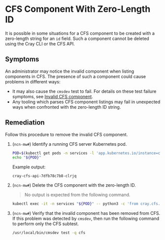 # CFS Component With Zero-Length ID

It is possible in some situations for a CFS component to be created with a zero-length string for an `id` field.
Such a component cannot be deleted using the Cray CLI or the CFS API.

## Symptoms

An administrator may notice the invalid component when listing components in CFS. The presence of such a component
could cause problems in different ways:

- It may also cause the `cmsdev` test to fail. For details on these test failure symptoms, see
  [Invalid CFS component](sms_health_check.md#invalid-cfs-component).
- Any tooling which parses CFS component listings may fail in unexpected ways when confronted with
  the zero-length ID string.

## Remediation

Follow this procedure to remove the invalid CFS component.

1. (`ncn-mw#`) Identify a running CFS server Kubernetes pod.

    ```bash
    POD=$(kubectl get pods -n services -l 'app.kubernetes.io/instance=cray-cfs-api' --no-headers | grep -w Running | awk '{ print $1 }' | head -1)
    echo "${POD}"
    ```

    Example output:

    ```text
    cray-cfs-api-7dfb78c7b8-clrjq
    ```

1. (`ncn-mw#`) Delete the CFS component with the zero-length ID.

    > No output is expected from the following command.

    ```bash
    kubectl exec -it -n services "${POD}" -- python3 -c 'from cray.cfs.api.controllers.components import delete_component_v2 ; delete_component_v2("")'
    ```

1. (`ncn-mw#`) Verify that the invalid component has been removed from CFS. If this problem was detected by `cmsdev`, then run
   the following command to perform only the CFS subtest.

    ```bash
    /usr/local/bin/cmsdev test -q cfs
    ```
